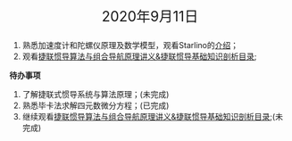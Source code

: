 <p style="text-align:center; font-size:25px">
	2020年9月11日
</p>


1. 熟悉加速度计和陀螺仪原理及数学模型，观看Starlino的[介绍](https://blog.csdn.net/lovewubo/article/details/9084291)；  
2. 观看[捷联惯导算法与组合导航原理讲义&捷联惯导基础知识剖析目录](https://blog.csdn.net/wuwuku123/article/details/105370614/?utm_medium=distribute.pc_relevant_download.none-task-blog-baidujs-1.nonecase&depth_1-utm_source=distribute.pc_relevant_download.none-task-blog-baidujs-1.nonecase);


**待办事项**<br>
1. 了解捷联式惯导系统与算法原理；(未完成)    
2. 熟悉毕卡法求解四元数微分方程；(已完成)  
3. 继续观看[捷联惯导算法与组合导航原理讲义&捷联惯导基础知识剖析目录](https://blog.csdn.net/wuwuku123/article/details/105370614/?utm_medium=distribute.pc_relevant_download.none-task-blog-baidujs-1.nonecase&depth_1-utm_source=distribute.pc_relevant_download.none-task-blog-baidujs-1.nonecase);(未完成)  
